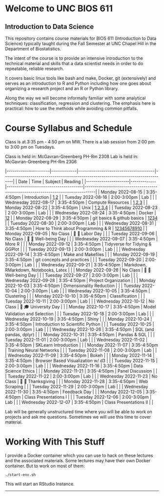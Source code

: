 Welcome to UNC BIOS 611
=======================
Introduction to Data Science
----------------------------

This repository contains course materials for BIOS 611 (Introduction
to Data Science) typically taught during the Fall Semester at UNC
Chapel Hill in the Department of Biostatistics.

The intent of the course is to provide an intensive introduction to
the technical material and skills that a data scientist needs in order
to do repeatable, reliable research.

It covers basic linux tools like bash and make, Docker, git
(extensively) and serves as an introduction to R and Python including
how one goes about organizing a research project and an R or Python
library.

Along the way we will become informally familiar with some analytical
techniques: classification, regression and clustering. The emphasis
here is practical: how to use the methods while avoiding common
pitfalls.

Course Syllabus and Schedule
============================

Class is at 3:35 pm - 4:50 pm on MW. There is a lab session from 2:00
pm to 3:00 pm on Tuesdays.

Class is held in: McGavran-Greenberg PH-Rm 2308
Lab is held in: McGavran-Greenberg PH-Rm 2306

|----------------------|-------------|---------------------------------------|-----------------------------------------------------------------------------------|
| Date                 | Time        | Subject                               | Reading                                                                           |
|----------------------|-------------|---------------------------------------|-----------------------------------------------------------------------------------|
| Monday 2022-08-15    | 3:35-4:50pm | Introduction                          | [1][m1],[2][m2]                                                                   |
| Tuesday 2022-08-16   | 2:00-3:00pm | Lab                                   |                                                                                   |
| Wednesday 2022-08-17 | 3:35-4:50pm | Compute Resources                     | [1][m3],[2][m4],[3][m5]                                                           |
| Monday 2022-08-22    | 3:35-4:50pm | Unix                                  | [1][m5],[2][m6],[3][m7],[4][m8]                                                   |
| Tuesday 2022-08-23   | 2:00-3:00pm | Lab                                   |                                                                                   |
| Wednesday 2022-08-24 | 3:35-4:50pm | Docker                                | [1][m9][2][m10]                                                                   |
| Monday 2022-08-29    | 3:35-4:50pm | git basics & github basics            | [1][m13][2][m15][3][m17][4][m14]                                                  |
| Tuesday 2022-08-30   | 2:00-3:00pm | Lab                                   |                                                                                   |
| Wednesday 2022-08-31 | 3:35-4:50pm | How to Think about Programming & R    | [1][m18][2][m19][3][m20][4][m21][5][m22][6][m23][7][m24][8][m25][9][m26][10][m27] |
| Monday 2022-09-05    | No Class    | 🍞 🌹 Labor Day                       |                                                                                   |
| Tuesday 2022-09-06   | No Class    | 🥰 🥰 Well-being Day                  |                                                                                   |
| Wednesday 2022-09-07 | 3:35-4:50pm | More R                                |                                                                                   |
| Monday 2022-09-12    | 3:35-4:50pm | Tidyverse for Tidying & GGPlot        |                                                                                   |
| Tuesday 2022-09-13   | 2:00-3:00pm | Lab                                   |                                                                                   |
| Wednesday 2022-09-14 | 3:35-4:50pm | Make and Makefiles                    |                                                                                   |
| Monday 2022-09-19    | 3:35-4:50pm | git concepts and practices            |                                                                                   |
| Tuesday 2022-09-20   | 2:00-3:00pm | Lab                                   |                                                                                   |
| Wednesday 2022-09-21 | 3:35-4:50pm | Markdown, RMarkdown, Notebooks, Latex |                                                                                   |
| Monday 2022-09-26    | No Class    | 🥰 🥰 Well-being Day                  |                                                                                   |
| Tuesday 2022-09-27   | 2:00-3:00pm | Lab                                   |                                                                                   |
| Wednesday 2022-09-28 | 3:35-4:50pm | Project Organization                  |                                                                                   |
| Monday 2022-10-03    | 3:35-4:50pm | Dimensionality Reduction              |                                                                                   |
| Tuesday 2022-10-04   | 2:00-3:00pm | Lab                                   |                                                                                   |
| Wednesday 2022-10-05 | 3:35-4:50pm | Clustering                            |                                                                                   |
| Monday 2022-10-10    | 3:35-4:50pm | Classification                        |                                                                                   |
| Tuesday 2022-10-11   | 2:00-3:00pm | Lab                                   |                                                                                   |
| Wednesday 2022-10-12 | No Class    | 🤔 🎓 University Day                  |                                                                                   |
| Monday 2022-10-17    | 3:35-4:50pm | Model Validation and Selection        |                                                                                   |
| Tuesday 2022-10-18   | 2:00-3:00pm | Lab                                   |                                                                                   |
| Wednesday 2022-10-19 | 3:35-4:50pm | Shiny                                 |                                                                                   |
| Monday 2022-10-24    | 3:35-4:50pm | Introduction to Scientific Python     |                                                                                   |
| Tuesday 2022-10-25   | 2:00-3:00pm | Lab                                   |                                                                                   |
| Wednesday 2022-10-26 | 3:35-4:50pm | SQL (and pandas, dplyr)               |                                                                                   |
| Monday 2022-10-31    | 3:35-4:50pm | Pandas & SQL                          |                                                                                   |
| Tuesday 2022-11-01   | 2:00-3:00pm | Lab                                   |                                                                                   |
| Wednesday 2022-11-02 | 3:35-4:50pm | SKLearn Introduction                  |                                                                                   |
| Monday 2022-11-07    | 3:35-4:50pm | Training Neural Networks              |                                                                                   |
| Tuesday 2022-11-08   | 2:00-3:00pm | Lab                                   |                                                                                   |
| Wednesday 2022-11-09 | 3:35-4:50pm | Bokeh                                 |                                                                                   |
| Monday 2022-11-14    | 3:35-4:50pm | Browser Based Visualization w/ d3     |                                                                                   |
| Tuesday 2022-11-15   | 2:00-3:00pm | Lab                                   |                                                                                   |
| Wednesday 2022-11-16 | 3:35-4:50pm | Data Science Ethics                   |                                                                                   |
| Monday 2022-11-21    | 3:35-4:50pm | Panel Discussion                      |                                                                                   |
| Tuesday 2022-11-22   | 2:00-3:00pm | Lab                                   |                                                                                   |
| Wednesday 2022-11-23 | No Class    | 🦃 🦃 Thanksgiving                    |                                                                                   |
| Monday 2022-11-28    | 3:35-4:50pm | Web Scraping                          |                                                                                   |
| Tuesday 2022-11-29   | 2:00-3:00pm | Lab                                   |                                                                                   |
| Wednesday 2022-11-30 | 3:35-4:50pm | Feedback Day                          |                                                                                   |
| Monday 2022-12-05    | 3:35-4:50pm | Class Presentations I                 |                                                                                   |
| Tuesday 2022-12-06   | 2:00-3:00pm | Lab                                   |                                                                                   |
| Wednesday 2022-12-07 | 3:35-4:50pm | Class Presentations II                |                                                                                   |



Lab will be generally unstructured time where you will be able to work
on projects and ask me questions. Sometimes we will use this time to
cover material.

Working With This Stuff
=======================

I provide a Docker container which you can use to hack on these
lectures and the associated materials. Some lectures may have their
own Docker container. But to work on most of them:


    ./start-env.sh
    
This will start an RStudio Instance.

* * * 

[m1]:https://github.com/Vincent-Toups/datasci611/blob/main/lectures/01-course-intro-data-scientist/course-intro-data-scientist.org
[m2]:https://github.com/Vincent-Toups/datasci611/blob/main/lectures/01-course-intro-data-scientist/slides.Rpres
[m3]:https://its.unc.edu/research-computing/longleaf-cluster/
[m4]:https://docs.docker.com/docker-for-windows/install/
[m5]:https://docs.docker.com/engine/install/ubuntu/
[m6]:https://www.gnu.org/software/bash/manual/bash.html
[m7]:https://learnxinyminutes.com/docs/bash/
[m8]:https://github.com/Vincent-Toups/datasci611/tree/main/lectures/02-unix
[m9]:https://github.com/Vincent-Toups/datasci611/blob/main/lectures/03-Docker/docker.org
[m10]:https://learnxinyminutes.com/docs/docker/
[m11]:https://tomaugspurger.github.io/dplry-pandas.html
[m12]:https://en.wikipedia.org/wiki/Labor_Day
[m13]:https://git-scm.com/book/en/v2
[m14]:https://docs.github.com/en/get-started
[m15]:https://docs.github.com/en/github/authenticating-to-github/connecting-to-github-with-ssh/adding-a-new-ssh-key-to-your-github-account
[m16]:https://hyperallergic.com/313435/an-illustrated-guide-to-guy-debords-the-society-of-the-spectacle/
[m17]:https://liyanxu.blog/2017/02/12/install-git-on-windows-and-set-up-ssh-keys/
[m18]:https://learnxinyminutes.com/docs/r/
[m19]:http://adv-r.had.co.nz/
[m20]:http://adv-r.had.co.nz/Computing-on-the-language.html
[m21]:https://dplyr.tidyverse.org/articles/programming.html
[m22]:https://www.popularmechanics.com/science/a22577/genetics-papers-excel-errors/
[m23]:https://dplyr.tidyverse.org/
[m24]:https://tidyr.tidyverse.org/
[m25]:https://readr.tidyverse.org/
[m25]:https://ggplot2.tidyverse.org/
[m26]:https://magrittr.tidyverse.org/
[m27]:https://r4ds.had.co.nz/tidy-data.html
[m28]:https://www.interaction-design.org/literature/article/preattentive-visual-properties-and-how-to-use-them-in-information-visualization
[m29]:https://www.gnu.org/software/make/
[m30]:https://learnxinyminutes.com/docs/make/
[m31]:https://www.man7.org/linux/man-pages/man1/diff.1.html
[m32]:https://man7.org/linux/man-pages/man1/patch.1.html
[m33]:https://git-scm.com/book/en/v2/Git-Tools-Interactive-Staging
[m34]:https://github.com/virkud/bios611-project1
[m35]:https://www.latex-project.org/
[m36]:https://bookdown.org/yihui/rmarkdown-cookbook/install-latex.html
[m37]:https://en.wikipedia.org/wiki/Manifold_hypothesis
[m38]:https://en.wikipedia.org/wiki/Vector_space
[m39]:https://en.wikipedia.org/wiki/T-distributed_stochastic_neighbor_embedding
[m40]:https://scikit-learn.org/stable/modules/manifold.html
[m41]:https://https://scikit-learn.org/stable/auto_examples/cluster/plot_cluster_comparison.html
[m42]:https://rstudio.github.io/reticulate/
[m43]:https://en.wikipedia.org/wiki/K-means_clustering
[m44]:https://en.wikipedia.org/wiki/Spectral_clustering
[m45]:https://en.wikipedia.org/wiki/Linear_discriminant_analysis
[m46]:https://en.wikipedia.org/wiki/AdaBoost
[m47]:https://www.rdocumentation.org/packages/gbm/versions/2.1.8
[m48]:https://en.wikipedia.org/wiki/Receiver_operating_characteristic
[m49]:https://en.wikipedia.org/wiki/Linear_discriminant_analysis
[m50]:https://en.wikipedia.org/wiki/Logistic_regression
[m51]:https://en.wikipedia.org/wiki/F-score
[m52]:https://topepo.github.io/caret/model-training-and-tuning.html
[m53]:https://en.wikipedia.org/wiki/Cross-validation_(statistics)
[m54]:https://www.geeksforgeeks.org/difference-between-127-0-0-1-and-0-0-0-0/
[m55]:https://developer.mozilla.org/en-US/docs/Web/HTTP/Overview
[m56]:https://en.wikipedia.org/wiki/HTML
[m57]:https://en.wikipedia.org/wiki/JavaScript
[m58]:https://shiny.rstudio.com/
[m59]:https://plotly.com/r/
[m60]:https://learnxinyminutes.com/docs/python/
[m61]:https://numpy.org/
[m62]:https://sqlite.org/index.html
[m63]:https://www.sqlite.org/windowfunctions.html
[m64]:https://predictivehacks.com/dplyr-like-pipes-for-data-manipulation-in-python-using-pandas/ 
[m65]:https://github.com/d3/d3/blob/main/API.md
[m66]:https://bl.ocks.org/
[m67]:https://www.hhs.gov/ohrp/regulations-and-policy/belmont-report/index.html
[m68]:https://theconvivialsociety.substack.com/p/the-questions-concerning-technology
[m69]:https://en.wikipedia.org/wiki/Web_scraping

[hw1]:https://github.com/Vincent-Toups/datasci611/blob/main/lectures/01-course-intro-data-scientist/homework.md
[hw2]:https://github.com/Vincent-Toups/datasci611/blob/main/lectures/X-02-vcl/homework.md
[hw3]:https://github.com/Vincent-Toups/datasci611/blob/main/lectures/02-unix/homework.md
[hw4]:https://github.com/Vincent-Toups/datasci611/blob/main/lectures/03-Docker/homework.md
[hw5]:https://github.com/Vincent-Toups/datasci611/blob/main/lectures/04-git-basics/homework.md
[hw6]:https://github.com/Vincent-Toups/datasci611/blob/main/lectures/05-Programming-and-Programming-in-R/homework-p1.md
[hw7]:https://github.com/Vincent-Toups/datasci611/blob/main/lectures/10-dimensionality-reduction/homework.md
[hw8]:https://github.com/Vincent-Toups/datasci611/blob/main/lectures/11-clustering/homework.md
[hw9]:https://github.com/Vincent-Toups/datasci611/blob/main/lectures/12-classification/homework.md
[hw10]:https://github.com/Vincent-Toups/datasci611/blob/main/lectures/14-shiny/shiny-homework.md
[hw11]:https://github.com/Vincent-Toups/datasci611/blob/main/lectures/15-python/python-homework.md
[hw12]:https://github.com/Vincent-Toups/datasci611/blob/main/lectures/17-pandas-sklearn/sql-pandas-homework.md
